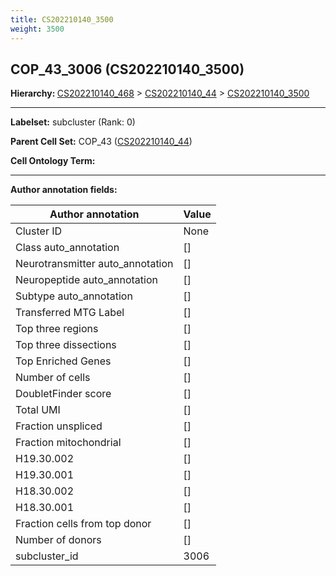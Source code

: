 ```yaml
---
title: CS202210140_3500
weight: 3500
---
```

## COP_43_3006 (CS202210140_3500)
<b>Hierarchy: </b>
[CS202210140_468](https://purl.brain-bican.org/taxonomy/CS202210140#CS202210140_468) >
[CS202210140_44](https://purl.brain-bican.org/taxonomy/CS202210140#CS202210140_44) >
[CS202210140_3500](https://purl.brain-bican.org/taxonomy/CS202210140#CS202210140_3500)

---


**Labelset:** subcluster (Rank: 0)

**Parent Cell Set:** COP_43 ([CS202210140_44](https://purl.brain-bican.org/taxonomy/CS202210140#CS202210140_44))



**Cell Ontology Term:** 

[MARKER GENES.]: #


---

[TRANSFERRED ANNOTATIONS.]: #


[AUTHOR ANNOTATION FIELDS.]: #


**Author annotation fields:**

| Author annotation | Value |
|-------------------|-------|
|Cluster ID|None|
|Class auto_annotation|[]|
|Neurotransmitter auto_annotation|[]|
|Neuropeptide auto_annotation|[]|
|Subtype auto_annotation|[]|
|Transferred MTG Label|[]|
|Top three regions|[]|
|Top three dissections|[]|
|Top Enriched Genes|[]|
|Number of cells|[]|
|DoubletFinder score|[]|
|Total UMI|[]|
|Fraction unspliced|[]|
|Fraction mitochondrial|[]|
|H19.30.002|[]|
|H19.30.001|[]|
|H18.30.002|[]|
|H18.30.001|[]|
|Fraction cells from top donor|[]|
|Number of donors|[]|
|subcluster_id|3006|
